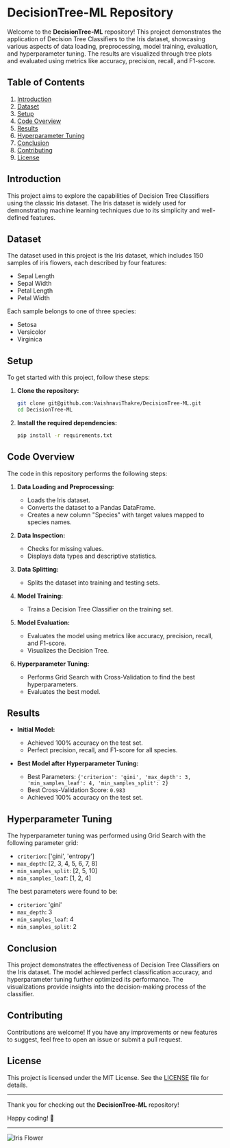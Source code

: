 # DecisionTree-ML Repository

Welcome to the **DecisionTree-ML** repository! This project demonstrates the application of Decision Tree Classifiers to the Iris dataset, showcasing various aspects of data loading, preprocessing, model training, evaluation, and hyperparameter tuning. The results are visualized through tree plots and evaluated using metrics like accuracy, precision, recall, and F1-score.

## Table of Contents
1. [Introduction](#introduction)
2. [Dataset](#dataset)
3. [Setup](#setup)
4. [Code Overview](#code-overview)
5. [Results](#results)
7. [Hyperparameter Tuning](#hyperparameter-tuning)
8. [Conclusion](#conclusion)
9. [Contributing](#contributing)
10. [License](#license)

## Introduction
This project aims to explore the capabilities of Decision Tree Classifiers using the classic Iris dataset. The Iris dataset is widely used for demonstrating machine learning techniques due to its simplicity and well-defined features.

## Dataset
The dataset used in this project is the Iris dataset, which includes 150 samples of iris flowers, each described by four features:
- Sepal Length
- Sepal Width
- Petal Length
- Petal Width

Each sample belongs to one of three species:
- Setosa
- Versicolor
- Virginica

## Setup
To get started with this project, follow these steps:

1. **Clone the repository:**
   ```bash
   git clone git@github.com:VaishnaviThakre/DecisionTree-ML.git
   cd DecisionTree-ML
   ```

2. **Install the required dependencies:**
   ```bash
   pip install -r requirements.txt
   ```

## Code Overview
The code in this repository performs the following steps:

1. **Data Loading and Preprocessing:**
   - Loads the Iris dataset.
   - Converts the dataset to a Pandas DataFrame.
   - Creates a new column "Species" with target values mapped to species names.

2. **Data Inspection:**
   - Checks for missing values.
   - Displays data types and descriptive statistics.

3. **Data Splitting:**
   - Splits the dataset into training and testing sets.

4. **Model Training:**
   - Trains a Decision Tree Classifier on the training set.

5. **Model Evaluation:**
   - Evaluates the model using metrics like accuracy, precision, recall, and F1-score.
   - Visualizes the Decision Tree.

6. **Hyperparameter Tuning:**
   - Performs Grid Search with Cross-Validation to find the best hyperparameters.
   - Evaluates the best model.

## Results
- **Initial Model:**
  - Achieved 100% accuracy on the test set.
  - Perfect precision, recall, and F1-score for all species.

- **Best Model after Hyperparameter Tuning:**
  - Best Parameters: `{'criterion': 'gini', 'max_depth': 3, 'min_samples_leaf': 4, 'min_samples_split': 2}`
  - Best Cross-Validation Score: `0.983`
  - Achieved 100% accuracy on the test set.


## Hyperparameter Tuning
The hyperparameter tuning was performed using Grid Search with the following parameter grid:
- `criterion`: ['gini', 'entropy']
- `max_depth`: [2, 3, 4, 5, 6, 7, 8]
- `min_samples_split`: [2, 5, 10]
- `min_samples_leaf`: [1, 2, 4]

The best parameters were found to be:
- `criterion`: 'gini'
- `max_depth`: 3
- `min_samples_leaf`: 4
- `min_samples_split`: 2

## Conclusion
This project demonstrates the effectiveness of Decision Tree Classifiers on the Iris dataset. The model achieved perfect classification accuracy, and hyperparameter tuning further optimized its performance. The visualizations provide insights into the decision-making process of the classifier.

## Contributing
Contributions are welcome! If you have any improvements or new features to suggest, feel free to open an issue or submit a pull request.

## License
This project is licensed under the MIT License. See the [LICENSE](LICENSE) file for details.

---

Thank you for checking out the **DecisionTree-ML** repository! 

Happy coding! 🌟

---

![Iris Flower](images/iris_flower.png)
